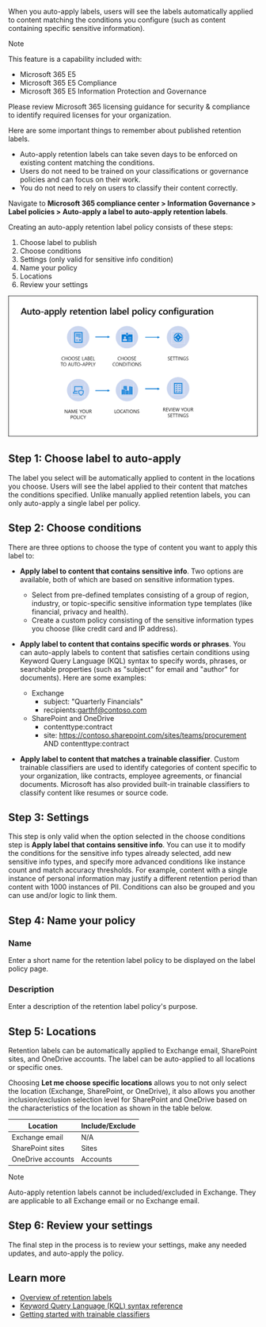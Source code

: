 When you auto-apply labels, users will see the labels automatically applied to content matching the conditions you configure (such as content containing specific sensitive information).

> [!NOTE]
> This feature is a capability included with:
> - Microsoft 365 E5 
> - Microsoft 365 E5 Compliance 
> - Microsoft 365 E5 Information Protection and Governance 
> 
> Please review Microsoft 365 licensing guidance for security & compliance to identify required licenses for your organization.

Here are some important things to remember about published retention labels.
-	Auto-apply retention labels can take seven days to be enforced on existing content matching the conditions.
-	Users do not need to be trained on your classifications or governance policies and can focus on their work.
-	You do not need to rely on users to classify their content correctly.

Navigate to **Microsoft 365 compliance center > Information Governance > Label policies > Auto-apply a label to auto-apply retention labels**.

Creating an auto-apply retention label policy consists of these steps:
1.	Choose label to publish
1.	Choose conditions
1.	Settings (only valid for sensitive info condition)
1.	Name your policy
1.	Locations
1.	Review your settings

![Auto-apply retention label policy configuration](../media/auto-apply-retention-label-policy-configuration.png)

## Step 1: Choose label to auto-apply
The label you select will be automatically applied to content in the locations you choose. Users will see the label applied to their content that matches the conditions specified. Unlike manually applied retention labels, you can only auto-apply a single label per policy.

## Step 2: Choose conditions
There are three options to choose the type of content you want to apply this label to:
- **Apply label to content that contains sensitive info**. Two options are available, both of which are based on sensitive information types. 
   - Select from pre-defined templates consisting of a group of region, industry, or topic-specific sensitive information type templates (like financial, privacy and health).
   - Create a custom policy consisting of the sensitive information types you choose (like credit card and IP address).   
- **Apply label to content that contains specific words or phrases**. You can auto-apply labels to content that satisfies certain conditions using Keyword Query Language (KQL) syntax to specify words, phrases, or searchable properties (such as "subject" for email and "author" for documents). Here are some examples:
   - Exchange
      - subject: "Quarterly Financials"
      -	recipients:garthf@contoso.com
   - SharePoint and OneDrive
      - contenttype:contract
      -	site: https://contoso.sharepoint.com/sites/teams/procurement AND contenttype:contract

- **Apply label to content that matches a trainable classifier**. Custom trainable classifiers are used to identify categories of content specific to your organization, like contracts, employee agreements, or financial documents. Microsoft has also provided built-in trainable classifiers to classify content like resumes or source code.  

## Step 3: Settings 
This step is only valid when the option selected in the choose conditions step is **Apply label that contains sensitive info**. You can use it to modify the conditions for the sensitive info types already selected, add new sensitive info types, and specify more advanced conditions like instance count and match accuracy thresholds. For example, content with a single instance of personal information may justify a different retention period than content with 1000 instances of PII. Conditions can also be grouped and you can use and/or logic to link them. 

## Step 4: Name your policy

### Name
Enter a short name for the retention label policy to be displayed on the label policy page.

### Description
Enter a description of the retention label policy's purpose.

## Step 5: Locations
Retention labels can be automatically applied to Exchange email, SharePoint sites, and OneDrive accounts. The label can be auto-applied to all locations or specific ones.

Choosing **Let me choose specific locations** allows you to not only select the location (Exchange, SharePoint, or OneDrive), it also allows you another inclusion/exclusion selection level for SharePoint and OneDrive based on the characteristics of the location as shown in the table below.

| Location  | Include/Exclude  |
|---|---|
| Exchange email  |N/A   |
| SharePoint sites  |  Sites |
| OneDrive accounts  | Accounts  |

> [!NOTE]
> Auto-apply retention labels cannot be included/excluded in Exchange. They are applicable to all Exchange email or no Exchange email.

## Step 6: Review your settings
The final step in the process is to review your settings, make any needed updates, and auto-apply the policy. 

## Learn more
- [Overview of retention labels](https://docs.microsoft.com/microsoft-365/compliance/labels?azure-portal=true)
- [Keyword Query Language (KQL) syntax reference](https://docs.microsoft.com/sharepoint/dev/general-development/keyword-query-language-kql-syntax-reference?azure-portal=true)
- [Getting started with trainable classifiers](https://docs.microsoft.com/microsoft-365/compliance/classifier-getting-started-with?azure-portal=true)
